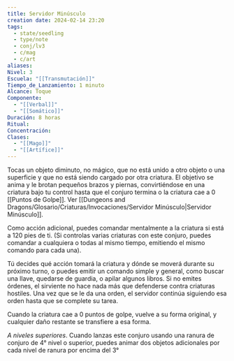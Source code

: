 ```yaml
---
title: Servidor Minúsculo
creation date: 2024-02-14 23:20
tags:
  - state/seedling
  - type/note
  - conj/lv3
  - c/mag
  - c/art
aliases: 
Nivel: 3
Escuela: "[[Transmutación]]"
Tiempo_de_Lanzamiento: 1 minuto
Alcance: Toque
Componente:
  - "[[Verbal]]"
  - "[[Somático]]"
Duración: 8 horas
Ritual: 
Concentración: 
Clases:
  - "[[Mago]]"
  - "[[Artífice]]"
---
```

Tocas un objeto diminuto, no mágico, que no está unido a otro objeto o una superficie y que no está siendo cargado por otra criatura. El objetivo se anima y le brotan pequeños brazos y piernas, convirtiéndose en una criatura bajo tu control hasta que el conjuro termina o la criatura cae a 0 [[Puntos de Golpe]]. Ver [[Dungeons and Dragons/Glosario/Criaturas/Invocaciones/Servidor Minúsculo|Servidor Minúsculo]].

Como acción adicional, puedes comandar mentalmente a la criatura si está a 120 pies de ti. (Si controlas varias criaturas con este conjuro, puedes comandar a cualquiera o todas al mismo tiempo, emitiendo el mismo comando para cada una).

Tú decides qué acción tomará la criatura y dónde se moverá durante su próximo turno, o puedes emitir un comando simple y general, como buscar una llave, quedarse de guardia, o apilar algunos libros. Si no emites órdenes, el sirviente no hace nada más que defenderse contra criaturas hostiles. Una vez que se le da una orden, el servidor continúa siguiendo esa orden hasta que se complete su tarea.

Cuando la criatura cae a 0 puntos de golpe, vuelve a su forma original, y cualquier daño restante se transfiere a esa forma.

*A niveles superiores*. Cuando lanzas este conjuro usando una ranura de conjuro de 4° nivel o superior, puedes animar dos objetos adicionales por cada nivel de ranura por encima del 3°